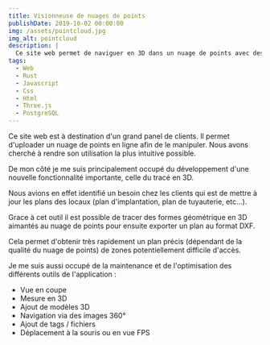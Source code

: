 ```yaml
---
title: Visionneuse de nuages de points
publishDate: 2019-10-02 00:00:00
img: /assets/pointcloud.jpg
img_alt: pointcloud
description: |
  Ce site web permet de naviguer en 3D dans un nuage de points avec des outils de mesures, coupe, tracés, ...
tags:
  - Web
  - Rust
  - Javascript
  - Css
  - Html
  - Three.js
  - PostgreSQL
---
```


Ce site web est à destination d'un grand panel de clients.
Il permet d'uploader un nuage de points en ligne afin de le manipuler.
Nous avons cherché à rendre son utilisation la plus intuitive possible.
<p>De mon côté je me suis principalement occupé du développement d'une nouvelle fonctionnalité importante, celle du tracé en 3D.
<p style="margin-top:0">Nous avions en effet identifié un besoin chez les clients qui est de mettre à jour les plans des locaux (plan d'implantation, plan de tuyauterie, etc...).
<p style="margin-top:0">Grace à cet outil il est possible de tracer des formes géométrique en 3D aimantés au nuage de points pour ensuite exporter un plan au format DXF.</p>
<p style="margin-top:0">Cela permet d'obtenir très rapidement un plan précis (dépendant de la qualité du nuage de points) de zones potentiellement difficile d'accès.</p>

Je me suis aussi occupé de la maintenance et de l'optimisation des différents outils de l'application :
* Vue en coupe
* Mesure en 3D
* Ajout de modèles 3D
* Navigation via des images 360°
* Ajout de tags / fichiers
* Déplacement à la souris ou en vue FPS


